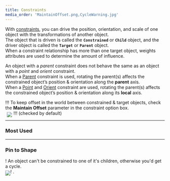 ```yaml
---
title: Constraints
media_order: 'MaintainOffset.png,CycleWarning.jpg'
---
```


With [constraints](https://help.autodesk.com/view/MAYAUL/2020/ENU/?guid=GUID-FA047B7D-41AD-4643-9D10-BB1F3B397B4D), you can drive the position, orientation, and scale of one object with the transformations of another object.  
The object that is driven is called the **`Constrained`** or **`Child`** object, and the driver object is called the **`Target`** or **`Parent`** object.  
When a constraint relationship has more than one target object, weights attributes are used to determine the amount of influence.  

An object with a *parent* constraint does not behave the same as an object with a *point* and *orient* constraint.  
When a [Parent](https://help.autodesk.com/view/MAYAUL/2020/ENU/?guid=GUID-29785337-D109-48C5-AFC4-8A7A1D0C246F) constraint is used, rotating the parent(s) affects the constrained object’s position & orientation along the **parent** axis.  
When a [Point](https://help.autodesk.com/view/MAYAUL/2020/ENU/?guid=GUID-79F8E9DC-72B9-4465-8D77-8A69F61D313A) and [Orient](https://help.autodesk.com/view/MAYAUL/2020/ENU/?guid=GUID-ABED0435-54C5-44BE-9E1B-9A2975133695) constraint are used, rotating the parent(s) affects the constrained object’s position & orientation along its **local** axis.  

!!! To keep offset in the world between constrained & target objects, check the **Maintain Offset** parameter in the constraint option box.  
!!!  (checked by default) <img src="constraints/MaintainOffset.png" style="float:left;margin:5px 5px">

___
### Most Used

___
### Pin to Shape

! An object can't be constrained to one of it's children, otherwise you'd get a cycle.  
! .<img src="constraints/CycleWarning.jpg" style="float:left;margin:5px 0px">
